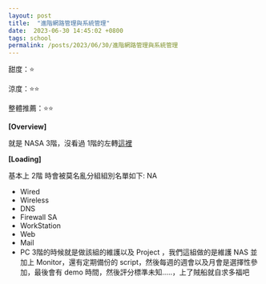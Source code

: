 ```yaml
---
layout: post
title:  "進階網路管理與系統管理"
date:  2023-06-30 14:45:02 +0800
tags: school
permalink: /posts/2023/06/30/進階網路管理與系統管理
---
```



甜度：⭐

涼度：⭐⭐

整體推薦：⭐⭐

**[Overview]**

就是 NASA 3階，沒看過 1階的左轉[這裡](/posts/2023/01/02/網路管理與系統管理)

**[Loading]**

基本上 2階 時會被莫名亂分組組別名單如下:
NA
- Wired
- Wireless
- DNS
- Firewall
SA
- WorkStation
- Web
- Mail
- PC
3階的時候就是做該組的維護以及 Project ，我們這組做的是維護 NAS 並加上 Monitor，還有定期備份的 script，然後每週的週會以及月會是選擇性參加，最後會有 demo 時間，然後評分標準未知.....，上了賊船就自求多福吧

